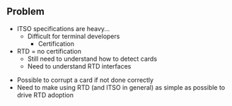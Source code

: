 ## Problem
* ITSO specifications are heavy...
	* Difficult for terminal developers
		* Certification
* RTD = no certification
	* Still need to understand how to detect cards
	* Need to understand RTD interfaces

<aside class="notes" data-markdown>
<ul>
	<li>Possible to corrupt a card if not done correctly</li>
	<li>Need to make using RTD (and ITSO in general) as simple as possible to drive RTD adoption</li>
</ul>
</aside>
